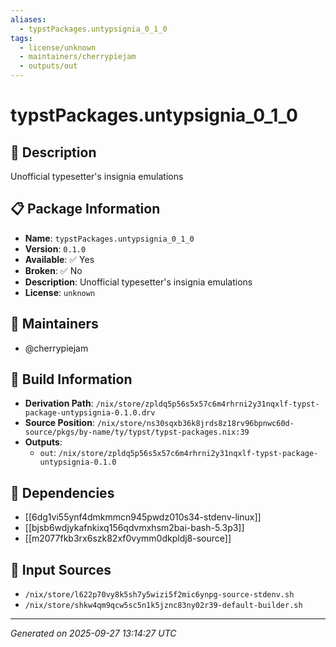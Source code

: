```yaml
---
aliases:
  - typstPackages.untypsignia_0_1_0
tags:
  - license/unknown
  - maintainers/cherrypiejam
  - outputs/out
---
```


# typstPackages.untypsignia_0_1_0

## 📝 Description

Unofficial typesetter's insignia emulations

## 📋 Package Information

- **Name**: `typstPackages.untypsignia_0_1_0`
- **Version**: `0.1.0`
- **Available**: ✅ Yes
- **Broken**: ✅ No
- **Description**: Unofficial typesetter's insignia emulations
- **License**: `unknown`
## 👥 Maintainers

- @cherrypiejam


## 🔧 Build Information

- **Derivation Path**: `/nix/store/zpldq5p56s5x57c6m4rhrni2y31nqxlf-typst-package-untypsignia-0.1.0.drv`
- **Source Position**: `/nix/store/ns30sqxb36k8jrds8z18rv96bpnwc60d-source/pkgs/by-name/ty/typst/typst-packages.nix:39`
- **Outputs**:
  - `out`:  `/nix/store/zpldq5p56s5x57c6m4rhrni2y31nqxlf-typst-package-untypsignia-0.1.0`

## 🔗 Dependencies

- [[6dg1vi55ynf4dmkmmcn945pwdz010s34-stdenv-linux]]
- [[bjsb6wdjykafnkixq156qdvmxhsm2bai-bash-5.3p3]]
- [[m2077fkb3rx6szk82xf0vymm0dkpldj8-source]]

## 📁 Input Sources

- `/nix/store/l622p70vy8k5sh7y5wizi5f2mic6ynpg-source-stdenv.sh`
- `/nix/store/shkw4qm9qcw5sc5n1k5jznc83ny02r39-default-builder.sh`

---
*Generated on 2025-09-27 13:14:27 UTC*
